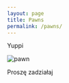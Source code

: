 ```yaml
---
layout: page
title: Pawns
permalink: /pawns/
---
```


Yuppi

![pawn](\pawn_img.jpg)

Proszę zadziałaj